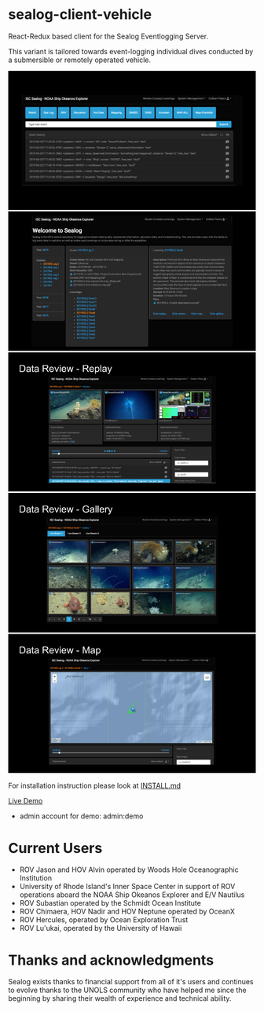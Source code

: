 # sealog-client-vehicle
React-Redux based client for the Sealog Eventlogging Server.

This variant is tailored towards event-logging individual dives conducted by a submersible or remotely operated vehicle.

![Screenshot 0](/docs/sealog-framecapture-0.jpg)
![Screenshot 1](/docs/sealog-framecapture-1.jpg)
![Screenshot 2](/docs/sealog-framecapture-2.jpg)
![Screenshot 3](/docs/sealog-framecapture-3.jpg)
![Screenshot 4](/docs/sealog-framecapture-4.jpg)

For installation instruction please look at [INSTALL.md](./INSTALL.md)

[Live Demo](https://sealog-vehicle.oceandatatools.org)

- admin account for demo: admin:demo

# Current Users
- ROV Jason and HOV Alvin operated by Woods Hole Oceanographic Institution
- University of Rhode Island's Inner Space Center in support of ROV operations aboard the NOAA Ship Okeanos Explorer and E/V Nautilus
- ROV Subastian operated by the Schmidt Ocean Institute
- ROV Chimaera, HOV Nadir and HOV Neptune operated by OceanX
- ROV Hercules, operated by Ocean Exploration Trust
- ROV Lu'ukai, operated by the University of Hawaii

# Thanks and acknowledgments
Sealog exists thanks to financial support from all of it's users and continues to evolve thanks to the UNOLS community who have helped me since the beginning by sharing their wealth of experience and technical ability.
